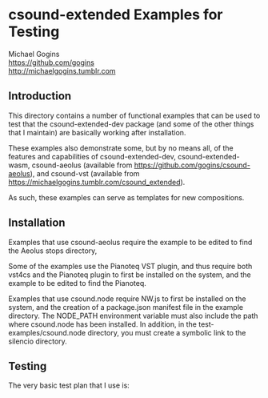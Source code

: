 # csound-extended Examples for Testing

Michael Gogins<br>
https://github.com/gogins<br>
http://michaelgogins.tumblr.com

## Introduction

This directory contains a number of functional examples that can be used to 
test that the csound-extended-dev package (and some of the other things that I 
maintain) are basically working after installation. 

These examples also demonstrate some, but by no means all, of the features and 
capabilities of csound-extended-dev, csound-extended-wasm, csound-aeolus 
(available from https://github.com/gogins/csound-aeolus), and csound-vst 
(available from https://michaelgogins.tumblr.com/csound_extended). 

As such, these examples can serve as templates for new compositions.

## Installation

Examples that use csound-aeolus require the example to be edited to find 
the Aeolus stops directory,

Some of the examples use the Pianoteq VST plugin, and thus require both 
vst4cs and the Pianoteq plugin to first be installed on the system, and the 
example to be edited to find the Pianoteq.

Examples that use csound.node require NW.js to first be installed on the 
system, and the creation of a package.json manifest file in the example 
directory. The NODE_PATH environment variable must also include the path where 
csound.node has been installed. In addition, in the test-examples/csound.node 
directory, you must create a symbolic link to the silencio directory.

## Testing

The very basic test plan that I use is:




